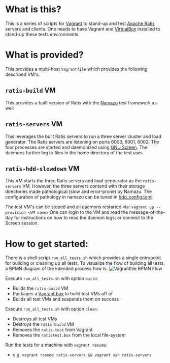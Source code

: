 <!--
  Licensed under the Apache License, Version 2.0 (the "License");
  you may not use this file except in compliance with the License.
  You may obtain a copy of the License at

   http://www.apache.org/licenses/LICENSE-2.0

  Unless required by applicable law or agreed to in writing, software
  distributed under the License is distributed on an "AS IS" BASIS,
  WITHOUT WARRANTIES OR CONDITIONS OF ANY KIND, either express or implied.
  See the License for the specific language governing permissions and
  limitations under the License. See accompanying LICENSE file.
-->
# What is this?

This is a series of scripts for [Vagrant](https://vagrantup.com) to stand-up and test [Apache Ratis](https://ratis.incubator.apache.org/) servers and clients. One needs to have Vagrant and [VirtualBox](https://virtualbox.org) installed to stand-up these tests environments.

# What is provided?

This provides a multi-host `Vagrantfile` which provides the following described VM's:

## `ratis-build` VM
This provides a built version of Ratis with the [Namazu](https://github.com/osrg/namazu) test framework as well

## `ratis-servers` VM
This leverages the built Ratis servers to run a three server cluster and load generator. The Ratis servers are listening on ports 6000, 6001, 6002. The four processes are started and daemonized using [GNU Screen](https://www.gnu.org/software/screen/). The daemons further log to files in the home directory of the test user.

## `ratis-hdd-slowdown` VM
This VM starts the three Ratis servers and load genearator as the `ratis-servers` VM. However, the three servers contend with their storage directories made pathological (slow and error-prone) by Namazu. The configuration of pathology in namazu can be tuned in [hdd_config.toml](./namazu_configs/hdd_config.toml).

The test VM's can be stoped and all daemons restarted via: `vagrant up --provision <VM name>`
One can login to the VM and read the message-of-the-day for instructions on how to read the daemon logs; or connect to the Screen session.

# How to get started:
There is a shell script `run_all_tests.sh` which provides a single entrypoint for building or cleaning up all tests.
To visualize the flow of building all tests, a BPMN diagram of the intended process flow is: ![Vagrantfile BPMN Flow][Vagrantfile_BPMN]

Execute `run_all_tests.sh` with option `build`:
* Builds the `ratis-build` VM
* Packages a [Vagrant box](https://www.vagrantup.com/docs/boxes.html) to build test VMs off of
* Builds all test VMs and suspends them on success

Execute `run_all_tests.sh` with option `clean`:
* Destroys all test VMs
* Destroys the `ratis-build` VM
* Removes the `ratis-test` from Vagrant
* Removes the `ratistest.box` from the local file-system

Run the tests for a machine with `vagrant resume`:
* e.g. `vagrant resume ratis-servers && vagrant ssh ratis-servers`

[Vagrantfile_BPMN]: ./docs/vagrantfile_bpmn.svg "Vagrantfile Steps in BPMN (created with https://demo.bpmn.io)"
